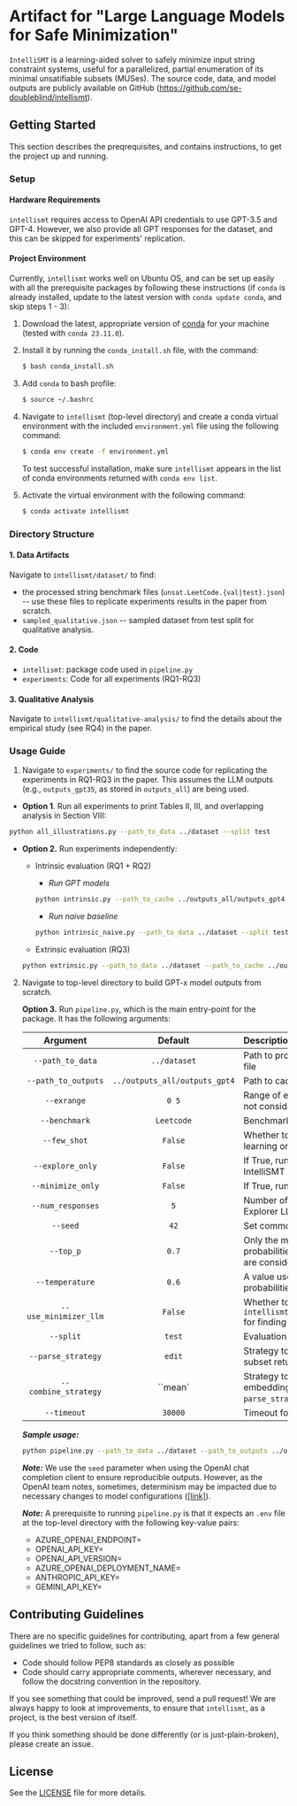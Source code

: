 # Artifact for "Large Language Models for Safe Minimization"

``IntelliSMT`` is a learning-aided solver to safely minimize input string constraint systems, useful for a parallelized, partial enumeration of its minimal unsatifiable subsets (MUSes). The source code, data, and model outputs are publicly available on GitHub (https://github.com/se-doubleblind/intellismt).

## Getting Started
This section describes the preqrequisites, and contains instructions, to get the project up and running.

### Setup 

#### Hardware Requirements
``intellismt`` requires access to OpenAI API credentials to use GPT-3.5 and GPT-4. However, we also provide all GPT responses for the dataset, and this can be skipped for experiments' replication.

#### Project Environment
Currently, ``intellismt`` works well on Ubuntu OS, and can be set up easily with all the prerequisite packages by following these instructions (if ``conda`` is already installed, update to the latest version with ``conda update conda``, and skip steps 1 - 3):
  1. Download the latest, appropriate version of [conda](https://repo.anaconda.com/miniconda/) for your machine (tested with ``conda 23.11.0``).
  2. Install  it by running the `conda_install.sh` file, with the command:
     ```bash
     $ bash conda_install.sh
     ```
  3. Add `conda` to bash profile:
     ```bash
     $ source ~/.bashrc
     ```
  4. Navigate to ``intellismt`` (top-level directory) and create a conda virtual environment with the included `environment.yml` file using the following command:     
     ```bash
     $ conda env create -f environment.yml
     ```

     To test successful installation, make sure ``intellismt`` appears in the list of conda environments returned with ``conda env list``.
  5. Activate the virtual environment with the following command:     
     ```bash
     $ conda activate intellismt
     ```

### Directory Structure

#### 1. Data Artifacts
Navigate to ``intellismt/dataset/`` to find:
* the processed string benchmark files (``unsat.LeetCode.{val|test}.json``) -- use these files to replicate experiments results in the paper from scratch.
* ``sampled_qualitative.json`` -- sampled dataset from test split for qualitative analysis.

#### 2. Code
* ``intellismt``: package code used in ``pipeline.py``
* ``experiments``: Code for all experiments (RQ1-RQ3)

#### 3. Qualitative Analysis
Navigate to ``intellismt/qualitative-analysis/`` to find the details about the empirical study (see RQ4) in the paper.

### Usage Guide
1. Navigate to ``experiments/`` to find the source code for replicating the experiments in RQ1-RQ3 in the paper. This assumes the LLM outputs (e.g., ``outputs_gpt35``, as stored in ``outputs_all``) are being used.

  * **Option 1**. Run all experiments to print Tables II, III, and overlapping analysis in Section VIII:
  ```bash
  python all_illustrations.py --path_to_data ../dataset --split test
  ```
  
  * **Option 2.** Run experiments independently:
  
    - Intrinsic evaluation (RQ1 + RQ2)
      * *Run GPT models*
      ```bash
      python intrinsic.py --path_to_cache ../outputs_all/outputs_gpt4 --split test --sc
      ```
  
      * *Run naive baseline*
      ```bash
      python intrinsic_naive.py --path_to_data ../dataset --split test
      ```
  
    - Extrinsic evaluation (RQ3)
    ```bash
    python extrinsic.py --path_to_data ../dataset --path_to_cache ../outputs_all/outputs_gpt4  --split test
    ```

2. Navigate to top-level directory to build GPT-x model outputs from scratch.

    **Option 3.** Run ``pipeline.py``, which is the main entry-point for the package. It has the following arguments:

    | Argument                | Default                 | Description |
    | :---------------------: | :---------------------: | :---- |
    | ``--path_to_data``      | ``../dataset``          | Path to processed string constraints dataset file  |
    | ``--path_to_outputs``   | ``../outputs_all/outputs_gpt4``     | Path to cache GPT-x responses |
    | ``--exrange``           | ``0 5``                 | Range of examples to process: upper-limit not considered |
    | ``--benchmark``         | ``Leetcode``            | Benchmark dataset |
    | ``--few_shot``          | ``False``               | Whether to use exemplars for few-shot learning or not |
    | ``--explore_only``      | ``False``               | If True, run only Stage 1 and Stage 2 in IntelliSMT pipeline |
    | ``--minimize_only``     | ``False``               | If True, run only Stage 3 in IntelliSMT pipeline |
    | ``--num_responses``     | ``5``                   | Number of responses to generate for Explorer LLM |
    | ``--seed``              | ``42``                  | Set common system-level random seed |
    | ``--top_p``             | ``0.7``                 | Only the most probable tokens with probabilities that add up to top_p or higher are considered during decoding |
    | ``--temperature``       | ``0.6``                 | A value used to warp next-token probabilities in sampling mode |
    | ``--use_minimizer_llm`` | ``False``               | Whether to use ``intellismt.modules.minimizers.LLMMinimizer`` for finding MUS |
    | ``--split``             | ``test``                | Evaluation split |
    | ``--parse_strategy``    | ``edit``                | Strategy to parse and validate unsatisfiable subset returned by Explorer LLM |
    | ``--combine_strategy``  | ``mean`                 | Strategy to aggregate sub-token embeddings. Only valid when ``--parse_strategy`` is set to ``embedding`` |
    | ``--timeout``           | ``30000``               | Timeout for SMT-2 validator (in milliseconds) |

    ***Sample usage:***
    ```bash
    python pipeline.py --path_to_data ../dataset --path_to_outputs ../outputs_all/outputs_gpt4
    ```

    ***Note:*** We use the ``seed`` parameter when using the OpenAI chat completion client to ensure reproducible outputs. However, as the OpenAI team notes, sometimes, determinism may be impacted due to necessary changes to model configurations ([[link]](https://platform.openai.com/docs/guides/text-generation/reproducible-outputs)).

    ***Note:*** A prerequisite to running ``pipeline.py`` is that it expects an ``.env`` file at the top-level directory with the following key-value pairs:
    * AZURE_OPENAI_ENDPOINT=<name-of-endpoint>
    * OPENAI_API_KEY=<openai-api-key>
    * OPENAI_API_VERSION=<api-version>
    * AZURE_OPENAI_DEPLOYMENT_NAME=<gpt-model-deployment-name>
    * ANTHROPIC_API_KEY=<anthropic-api-key>
    * GEMINI_API_KEY=<gemini-api-key>

## Contributing Guidelines
There are no specific guidelines for contributing, apart from a few general guidelines we tried to follow, such as:
* Code should follow PEP8 standards as closely as possible
* Code should carry appropriate comments, wherever necessary, and follow the docstring convention in the repository.

If you see something that could be improved, send a pull request! 
We are always happy to look at improvements, to ensure that `intellismt`, as a project, is the best version of itself. 

If you think something should be done differently (or is just-plain-broken), please create an issue.

## License
See the [LICENSE](https://github.com/se-doubleblind/intellismt/tree/main/LICENSE) file for more details.
